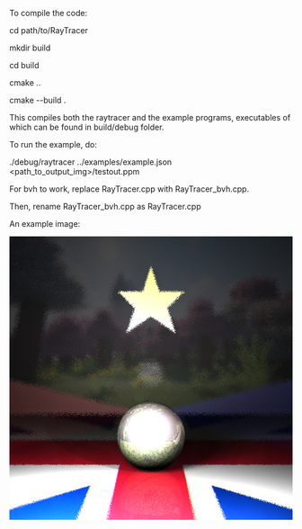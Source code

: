 To compile the code:

cd path/to/RayTracer

mkdir build

cd build

cmake ..

cmake --build .

This compiles both the raytracer and the example programs, executables of which can be found in build/debug folder.

To run the example, do:

./debug/raytracer ../examples/example.json <path_to_output_img>/testout.ppm

For bvh to work, replace RayTracer.cpp with RayTracer_bvh.cpp.

Then, rename RayTracer_bvh.cpp as RayTracer.cpp

An example image:

![alt text](https://github.com/Zspirates96/RayTracer/blob/main/final.jpg?raw=true)
